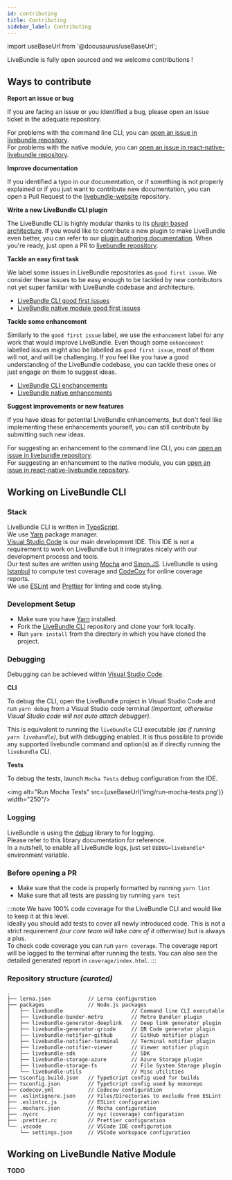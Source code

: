 ```yaml
---
id: contributing
title: Contributing
sidebar_label: Contributing
---
```


import useBaseUrl from '@docusaurus/useBaseUrl';

LiveBundle is fully open sourced and we welcome contributions !

## Ways to contribute

**Report an issue or bug**

If you are facing an issue or you identified a bug, please open an issue ticket in the adequate repository.

For problems with the command line CLI, you can [open an issue in livebundle repository](https://github.com/electrode-io/livebundle/issues/new).<br/>
For problems with the native module, you can [open an issue in react-native-livebundle repository](https://github.com/electrode-io/react-native-livebundle/issues/new).

**Improve documentation**

If you identified a typo in our documentation, or if something is not properly explained or if you just want to contribute new documentation, you can open a Pull Request to the [livebundle-website](https://github.com/electrode-io/livebundle-website) repository.

**Write a new LiveBundle CLI plugin**

The LiveBundle CLI is highly modular thanks to its [plugin based architecture](./architecture). If you would like to contribute a new plugin to make LiveBundle even better, you can refer to our [plugin authoring documentation](./plugin-authoring.md). When you're ready, just open a PR to [livebundle repository](https://github.com/electrode-io/livebundle).

**Tackle an easy first task**

We label some issues in LiveBundle repositories as `good first issue`. We consider these issues to be easy enough to be tackled by new contributors not yet super familiar with LiveBundle codebase and architecture.

- [LiveBundle CLI good first issues](https://github.com/electrode-io/livebundle/issues?q=is%3Aissue+is%3Aopen+label%3Agood-first-issue)
- [LiveBundle native module good first issues](https://github.com/electrode-io/react-native-livebundle/issues?q=is%3Aissue+is%3Aopen+label%3Agood-first-issue)

**Tackle some enhancement**

Similarly to the `good first issue` label, we use the `enhancement` label for any work that would improve LiveBundle. Even though some `enhancement` labelled issues might also be labelled as `good first issue`, most of them will not, and will be challenging. If you feel like you have a good understanding of the LiveBundle codebase, you can tackle these ones or just engage on them to suggest ideas.

- [LiveBundle CLI enchancements](https://github.com/electrode-io/livebundle/issues?q=is%3Aissue+is%3Aopen+label%3Aenhancement)
- [LiveBundle native enhancements](https://github.com/electrode-io/react-native-livebundle/issues?q=is%3Aissue+is%3Aopen+label%3Agenhancement)

**Suggest improvements or new features**

If you have ideas for potential LiveBundle enhancements, but don't feel like implementing these enhancements yourself, you can still contribute by submitting such new ideas.

For suggesting an enhancement to the command line CLI, you can [open an issue in livebundle repository](https://github.com/electrode-io/livebundle/issues/new).<br/>
For suggesting an enhancement to the native module, you can [open an issue in react-native-livebundle repository](https://github.com/electrode-io/react-native-livebundle/issues/new).

## Working on LiveBundle CLI

### Stack

LiveBundle CLI is written in [TypeScript][9].<br/>
We use [Yarn](https://yarnpkg.com/) package manager.<br/>
[Visual Studio Code][5] is our main development IDE. This IDE is not a requirement to work on LiveBundle but it integrates nicely with our development process and tools.<br/>
Our test suites are written using [Mocha][10] and [Sinon.JS][11].
LiveBundle is using [Istanbul][12] to compute test coverage and [CodeCov][13] for online coverage reports.<br/>
We use [ESLint][15] and [Prettier][16] for linting and code styling.

### Development Setup

- Make sure you have [Yarn](https://yarnpkg.com/) installed.
- Fork the [LiveBundle CLI](https://github.com/electrode-io/livebundle) repository and clone your fork locally.
- Run `yarn install` from the directory in which you have cloned the project.

### Debugging

Debugging can be achieved within [Visual Studio Code][5].

**CLI**

To debug the CLI, open the LiveBundle project in Visual Studio Code and run `yarn debug` from a Visual Studio code terminal *(important, otherwise Visual Studio code will not auto attach debugger)*.

This is equivalent to running the `livebundle` CLI executable _(as if running `yarn livebundle`)_, but with debugging enabled.
It is thus possible to provide any supported livebundle command and option(s) as if directly running the `livebundle` CLI.

**Tests**

To debug the tests, launch `Mocha Tests` debug configuration from the IDE.

<img alt="Run Mocha Tests" src={useBaseUrl('img/run-mocha-tests.png')} width="250"/>

### Logging

LiveBundle is using the [debug][6] library to for logging.<br/>Please refer to this library documentation for reference.<br/>
In a nutshell, to enable all LiveBundle logs, just set `DEBUG=livebundle*` environment variable.

### Before opening a PR

- Make sure that the code is properly formatted by running `yarn lint`
- Make sure that all tests are passing by running `yarn test`

:::note
We have 100% code coverage for the LiveBundle CLI and would like to keep it at this level.<br/>
Ideally you should add tests to cover all newly introduced code. This is not a strict requirement _(our core team will take care of it otherwise)_ but is always a plus.<br/>To check code coverage you can run `yarn coverage`. The coverage report will be logged to the terminal after running the tests. You can also see the detailed generated report in `coverage/index.html`.
:::

### Repository structure _(curated)_

```
.
├── lerna.json            // Lerna configuration
├── packages              // Node.js packages
│   ├── livebundle                      // Command line CLI executable
│   ├── livebundle-bunder-metro         // Metro Bundler plugin
│   ├── livebundle-generator-deeplink   // Deep link generator plugin
│   ├── livebundle-generator-qrcode     // QR Code generator plugin
│   ├── livebundle-notifier-github      // GitHub notifier plugin
│   ├── livebundle-notifier-terminal    // Terminal notifier plugin
│   ├── livebundle-notifier-viewer      // Viewer notifier plugin
│   ├── livebundle-sdk                  // SDK
│   ├── livebundle-storage-azure        // Azure Storage plugin
│   ├── livebundle-storage-fs           // File System Storage plugin
│   └── livebundle-utils                // Misc utilities
├── tsconfig.build.json   // TypeScript config used for builds
├── tsconfig.json         // TypeScript config used by monorepo
├── codecov.yml           // Codecov configuration
├── .eslintignore.json    // Files/Directories to exclude from ESLint
├── .eslintrc.js          // ESLint configuration
├── .mocharc.json         // Mocha configuration
├── .nycrc                // nyc (coverage) configuration
├── .prettier.rc          // Prettier configuration
└── .vscode               // VSCode IDE configuration
    └── settings.json     // VSCode workspace configuration
```

## Working on LiveBundle Native Module

**TODO**

[1]: https://github.com/electrode-io/livebundle/workflows/ci/badge.svg
[2]: https://github.com/electrode-io/livebundle/actions
[3]: https://codecov.io/gh/electrode-io/livebundle/branch/master/graph/badge.svg?token=97VWVN63G0
[4]: https://codecov.io/gh/electrode-io/livebundle
[5]: https://code.visualstudio.com/
[6]: https://www.npmjs.com/package/debug
[7]: https://livebundle.io
[8]: https://docs.livebundle.io
[9]: https://www.typescriptlang.org/
[10]: https://mochajs.org/
[11]: https://sinonjs.org/
[12]: https://istanbul.js.org/
[13]: https://codecov.io/
[14]: https://yarnpkg.com/
[15]: https://eslint.org/
[16]: https://prettier.io/

